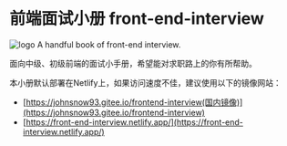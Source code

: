 # 前端面试小册 front-end-interview
![logo](https://johnsnow93.gitee.io/frontend-interview/home.png)
A handful book of front-end interview.

面向中级、初级前端的面试小手册，希望能对求职路上的你有所帮助。

本小册默认部署在Netlify上，如果访问速度不佳，建议使用以下的镜像网站：
- [https://johnsnow93.gitee.io/frontend-interview(国内镜像)](https://johnsnow93.gitee.io/frontend-interview)
- [https://front-end-interview.netlify.app/](https://front-end-interview.netlify.app/)
